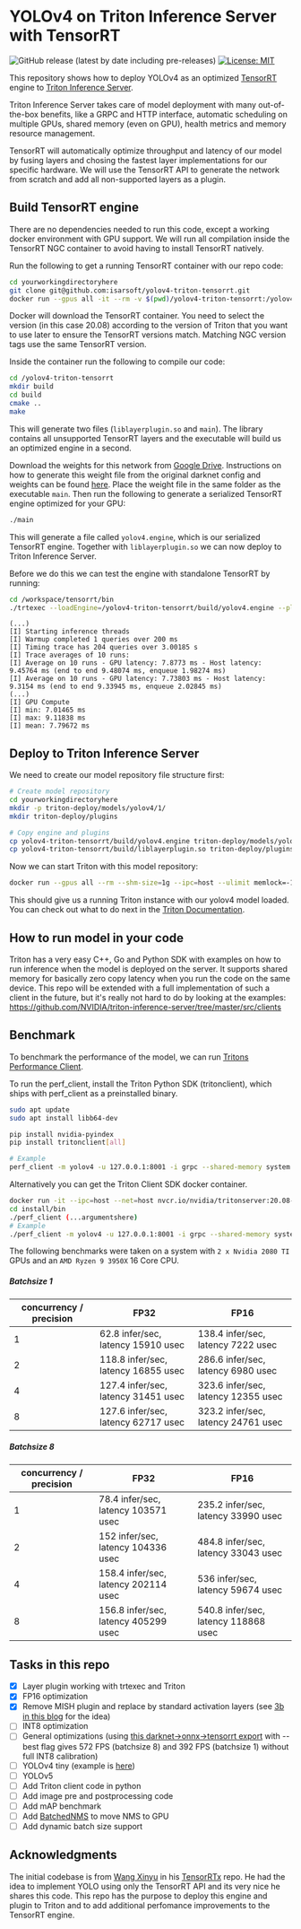 # YOLOv4 on Triton Inference Server with TensorRT

![GitHub release (latest by date including pre-releases)](https://img.shields.io/github/v/release/Isarsoft/yolov4-triton-tensorrt?include_prereleases)
[![License: MIT](https://img.shields.io/badge/License-MIT-yellow.svg)](https://opensource.org/licenses/MIT)

This repository shows how to deploy YOLOv4 as an optimized [TensorRT](https://github.com/NVIDIA/tensorrt) engine to [Triton Inference Server](https://github.com/NVIDIA/triton-inference-server).

Triton Inference Server takes care of model deployment with many out-of-the-box benefits, like a GRPC and HTTP interface, automatic scheduling on multiple GPUs, shared memory (even on GPU), health metrics and memory resource management.

TensorRT will automatically optimize throughput and latency of our model by fusing layers and chosing the fastest layer implementations for our specific hardware. We will use the TensorRT API to generate the network from scratch and add all non-supported layers as a plugin.

## Build TensorRT engine

There are no dependencies needed to run this code, except a working docker environment with GPU support. We will run all compilation inside the TensorRT NGC container to avoid having to install TensorRT natively.

Run the following to get a running TensorRT container with our repo code:

```bash
cd yourworkingdirectoryhere
git clone git@github.com:isarsoft/yolov4-triton-tensorrt.git
docker run --gpus all -it --rm -v $(pwd)/yolov4-triton-tensorrt:/yolov4-triton-tensorrt nvcr.io/nvidia/tensorrt:20.08-py3
```

Docker will download the TensorRT container. You need to select the version (in this case 20.08) according to the version of Triton that you want to use later to ensure the TensorRT versions match. Matching NGC version tags use the same TensorRT version.

Inside the container run the following to compile our code:

```bash
cd /yolov4-triton-tensorrt
mkdir build
cd build
cmake ..
make
```

This will generate two files (`liblayerplugin.so` and `main`). The library contains all unsupported TensorRT layers and the executable will build us an optimized engine in a second.

Download the weights for this network from [Google Drive](https://drive.google.com/drive/folders/1YUDVgEefnk2HENpGMwq599Yj45i_7-iL?usp=sharing). Instructions on how to generate this weight file from the original darknet config and weights can be found [here](https://github.com/wang-xinyu/tensorrtx/tree/master/yolov4). Place the weight file in the same folder as the executable `main`. Then run the following to generate a serialized TensorRT engine optimized for your GPU:

```bash
./main
```

This will generate a file called `yolov4.engine`, which is our serialized TensorRT engine. Together with `liblayerplugin.so` we can now deploy to Triton Inference Server.

Before we do this we can test the engine with standalone TensorRT by running:

```bash
cd /workspace/tensorrt/bin
./trtexec --loadEngine=/yolov4-triton-tensorrt/build/yolov4.engine --plugins=/yolov4-triton-tensorrt/build/liblayerplugin.so
```

```
(...)
[I] Starting inference threads
[I] Warmup completed 1 queries over 200 ms
[I] Timing trace has 204 queries over 3.00185 s
[I] Trace averages of 10 runs:
[I] Average on 10 runs - GPU latency: 7.8773 ms - Host latency: 9.45764 ms (end to end 9.48074 ms, enqueue 1.98274 ms)
[I] Average on 10 runs - GPU latency: 7.73803 ms - Host latency: 9.3154 ms (end to end 9.33945 ms, enqueue 2.02845 ms)
(...)
[I] GPU Compute
[I] min: 7.01465 ms
[I] max: 9.11838 ms
[I] mean: 7.79672 ms
```

## Deploy to Triton Inference Server

We need to create our model repository file structure first:

```bash
# Create model repository
cd yourworkingdirectoryhere
mkdir -p triton-deploy/models/yolov4/1/
mkdir triton-deploy/plugins

# Copy engine and plugins
cp yolov4-triton-tensorrt/build/yolov4.engine triton-deploy/models/yolov4/1/model.plan
cp yolov4-triton-tensorrt/build/liblayerplugin.so triton-deploy/plugins/
```

Now we can start Triton with this model repository:

```bash
docker run --gpus all --rm --shm-size=1g --ipc=host --ulimit memlock=-1 --ulimit stack=67108864 -p8000:8000 -p8001:8001 -p8002:8002 -v$(pwd)/triton-deploy/models:/models -v$(pwd)/triton-deploy/plugins:/plugins --env LD_PRELOAD=/plugins/liblayerplugin.so nvcr.io/nvidia/tritonserver:20.08-py3 tritonserver --model-repository=/models --strict-model-config=false --grpc-infer-allocation-pool-size=16 --log-verbose 1
```

This should give us a running Triton instance with our yolov4 model loaded. You can check out what to do next in the [Triton Documentation](https://docs.nvidia.com/deeplearning/triton-inference-server/user-guide/docs/index.html).

## How to run model in your code

Triton has a very easy C++, Go and Python SDK with examples on how to run inference when the model is deployed on the server. It supports shared memory for basically zero copy latency when you run the code on the same device. This repo will be extended with a full implementation of such a client in the future, but it's really not hard to do by looking at the examples: https://github.com/NVIDIA/triton-inference-server/tree/master/src/clients

## Benchmark

To benchmark the performance of the model, we can run [Tritons Performance Client](https://docs.nvidia.com/deeplearning/triton-inference-server/user-guide/docs/optimization.html#perf-client).

To run the perf_client, install the Triton Python SDK (tritonclient), which ships with perf_client as a preinstalled binary.

```bash
sudo apt update
sudo apt install libb64-dev

pip install nvidia-pyindex
pip install tritonclient[all]

# Example
perf_client -m yolov4 -u 127.0.0.1:8001 -i grpc --shared-memory system --concurrency-range 4
```

Alternatively you can get the Triton Client SDK docker container.

```bash
docker run -it --ipc=host --net=host nvcr.io/nvidia/tritonserver:20.08-py3-clientsdk /bin/bash
cd install/bin
./perf_client (...argumentshere)
# Example
./perf_client -m yolov4 -u 127.0.0.1:8001 -i grpc --shared-memory system --concurrency-range 4
```

The following benchmarks were taken on a system with `2 x Nvidia 2080 TI` GPUs and an `AMD Ryzen 9 3950X` 16 Core CPU.

##### Batchsize 1

| concurrency / precision | FP32                                | FP16                                |
|-------------------------|-------------------------------------|-------------------------------------|
| 1                       | 62.8 infer/sec, latency 15910 usec  | 138.4 infer/sec, latency 7222 usec  |
| 2                       | 118.8 infer/sec, latency 16855 usec | 286.6 infer/sec, latency 6980 usec  |
| 4                       | 127.4 infer/sec, latency 31451 usec | 323.6 infer/sec, latency 12355 usec |
| 8                       | 127.6 infer/sec, latency 62717 usec | 323.2 infer/sec, latency 24761 usec |

##### Batchsize 8

| concurrency / precision | FP32                                 | FP16                                 |
|-------------------------|--------------------------------------|--------------------------------------|
| 1                       | 78.4 infer/sec, latency 103571 usec  | 235.2 infer/sec, latency 33990 usec  |
| 2                       | 152 infer/sec, latency 104336 usec   | 484.8 infer/sec, latency 33043 usec  |
| 4                       | 158.4 infer/sec, latency 202114 usec | 536 infer/sec, latency 59674 usec    |
| 8                       | 156.8 infer/sec, latency 405299 usec | 540.8 infer/sec, latency 118868 usec |

## Tasks in this repo

- [x] Layer plugin working with trtexec and Triton
- [x] FP16 optimization
- [x] Remove MISH plugin and replace by standard activation layers (see [3b in this blog](https://jkjung-avt.github.io/tensorrt-yolov4/) for the idea)
- [ ] INT8 optimization
- [ ] General optimizations (using [this darknet->onnx->tensorrt export](https://github.com/Tianxiaomo/pytorch-YOLOv4#5-onnx2tensorrt-evolving) with --best flag gives 572 FPS (batchsize 8) and 392 FPS (batchsize 1) without full INT8 calibration)
- [ ] YOLOv4 tiny (example is [here](https://github.com/tjuskyzhang/yolov4-tiny-tensorrt))
- [ ] YOLOv5
- [ ] Add Triton client code in python
- [ ] Add image pre and postprocessing code
- [ ] Add mAP benchmark
- [ ] Add [BatchedNMS](https://github.com/NVIDIA/TensorRT/tree/master/plugin/batchedNMSPlugin) to move NMS to GPU
- [ ] Add dynamic batch size support

## Acknowledgments

The initial codebase is from [Wang Xinyu](https://github.com/wang-xinyu) in his [TensorRTx](https://github.com/wang-xinyu/tensorrtx) repo. He had the idea to implement YOLO using only the TensorRT API and its very nice he shares this code. This repo has the purpose to deploy this engine and plugin to Triton and to add additional perfomance improvements to the TensorRT engine.

